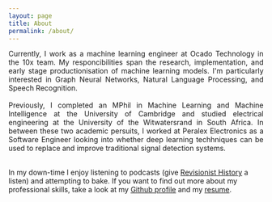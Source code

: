 ```yaml
---
layout: page
title: About
permalink: /about/
---
```

<div style="text-align: justify">
Currently, I work as a machine learning engineer at Ocado Technology in the 10x team. My responcibilities span the research, implementation, and early stage productionisation of machine learning models. I'm particularly interested in Graph Neural Networks, Natural Language Processing, and Speech Recognition.
</div> <br/>

<div style="text-align: justify">
Previously, I completed an MPhil in Machine Learning and Machine Intelligence at the University of Cambridge and studied electrical engineering at the University of the Witwatersrand in South Africa. In between these two academic persuits, I worked at Peralex Electronics as a Software Engineer looking into whether deep learning techhniques can be used to replace and improve traditional signal detection systems. 
</div> <br/>

In my down-time I enjoy listening to podcasts (give [Revisionist History](http://revisionisthistory.com/) a listen) and attempting to bake. If you want to find out more about my professional skills, take a look at my [Github profile](https://github.com/alecokas) and my [resume](/PDFs/resume/A-Kastanos-CV.pdf). 

